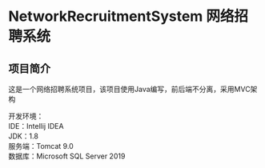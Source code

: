 # NetworkRecruitmentSystem 网络招聘系统
<h2>项目简介</h2>
<p>这是一个网络招聘系统项目，该项目使用Java编写，前后端不分离，采用MVC架构</p>
<p>
  开发环境：<br/>
  IDE：Intellij IDEA<br/>
  JDK：1.8<br/>
  服务端：Tomcat 9.0<br/>
  数据库：Microsoft SQL Server 2019
</p>
